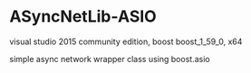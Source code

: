 ASyncNetLib-ASIO
================

visual studio 2015 community edition, boost boost_1_59_0, x64

simple async network wrapper class using boost.asio
